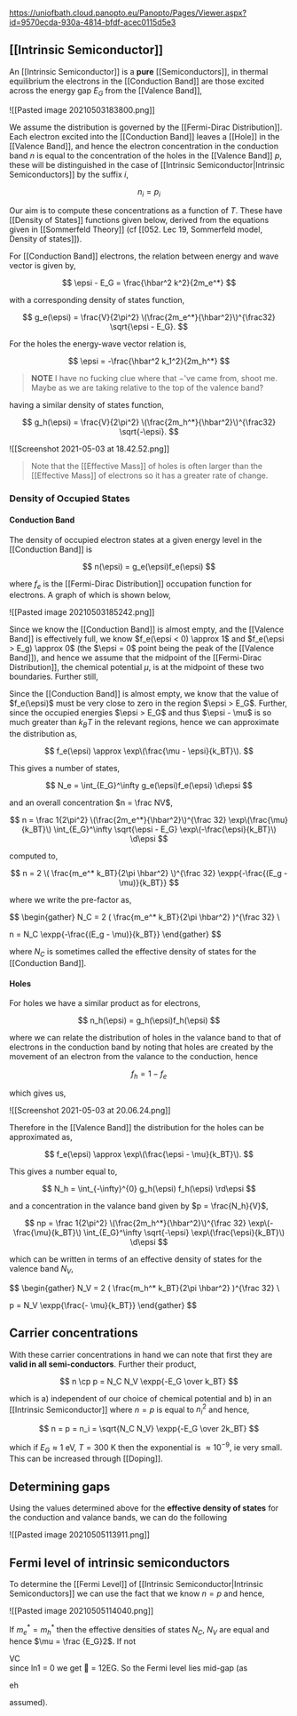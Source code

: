 https://uniofbath.cloud.panopto.eu/Panopto/Pages/Viewer.aspx?id=9570ecda-930a-4814-bfdf-acec0115d5e3

## [[Intrinsic Semiconductor]]

An [[Intrinsic Semiconductor]] is a **pure** [[Semiconductors]], in thermal equilibrium the electrons in the [[Conduction Band]] are those excited across the energy gap $E_G$ from the [[Valence Band]],

![[Pasted image 20210503183800.png]]

We assume the distribution is governed by the [[Fermi-Dirac Distribution]]. Each electron excited into the [[Conduction Band]] leaves a [[Hole]] in the [[Valence Band]], and hence the electron concentration in the conduction band $n$ is equal to the concentration of the holes in the [[Valence Band]] $p$, these will be distinguished in the case of [[Intrinsic Semiconductor|Intrinsic Semiconductors]] by the suffix $i$,

$$ n_i = p_i $$

Our aim is to compute these concentrations as a function of $T$. These have [[Density of States]] functions given below, derived from the equations given in [[Sommerfeld Theory]] (cf [[052. Lec 19, Sommerfeld model, Density of states]]).

For [[Conduction Band]] electrons, the relation between energy and wave vector is given by,

$$ \epsi - E_G = \frac{\hbar^2 k^2}{2m_e^*} $$

with a corresponding density of states function,

$$
g_e(\epsi) =
\frac{V}{2\pi^2}
\(\frac{2m_e^*}{\hbar^2}\)^{\frac32}
\sqrt{\epsi - E_G}.
$$

For the holes the energy-wave vector relation is,

$$
\epsi = -\frac{\hbar^2 k_1^2}{2m_h^*}
$$

> **NOTE** I have no fucking clue where that $-$'ve came from, shoot me. Maybe as we are taking relative to the top of the valence band?

having a similar density of states function,

$$
g_h(\epsi) =
\frac{V}{2\pi^2}
\(\frac{2m_h^*}{\hbar^2}\)^{\frac32}
\sqrt{-\epsi}.
$$

![[Screenshot 2021-05-03 at 18.42.52.png]]

> Note that the [[Effective Mass]] of holes is often larger than the [[Effective Mass]] of electrons so it has a greater rate of change.

### Density of Occupied States

#### Conduction Band

The density of occupied electron states at a given energy level in the [[Conduction Band]] is

$$ n(\epsi) = g_e(\epsi)f_e(\epsi) $$

where $f_e$ is the [[Fermi-Dirac Distribution]] occupation function for electrons. A graph of which is shown below,

![[Pasted image 20210503185242.png]]

Since we know the [[Conduction Band]] is almost empty, and the [[Valence Band]] is effectively full, we know $f_e(\epsi < 0) \approx 1$  and $f_e(\epsi > E_g) \approx 0$ (the $\epsi = 0$ point being the peak of the [[Valence Band]]), and hence we assume that the midpoint of the [[Fermi-Dirac Distribution]], the chemical potential $\mu$, is at the midpoint of these two boundaries. Further still, 

Since the [[Conduction Band]] is almost empty, we know that the value of $f_e(\epsi)$ must be very close to zero in the region $\epsi > E_G$. Further, since the occupied energies $\epsi > E_G$ and thus $\epsi - \mu$ is so much greater than $k_BT$ in the relevant regions, hence we can approximate the distribution as,

$$
f_e(\epsi) \approx \exp\(\frac{\mu - \epsi}{k_BT}\).
$$

This gives a number of states,

$$
N_e = \int_{E_G}^\infty g_e(\epsi)f_e(\epsi) \d\epsi
$$

and an overall concentration $n = \frac NV$,

$$
n =
\frac 1{2\pi^2}
\(\frac{2m_e^*}{\hbar^2}\)^{\frac 32}
\exp\(\frac{\mu}{k_BT}\)
\int_{E_G}^\infty
	\sqrt{\epsi - E_G} \exp\(-\frac{\epsi}{k_BT}\)
\d\epsi
$$

computed to,

$$
n = 2 \(
	\frac{m_e^* k_BT}{2\pi \hbar^2}
\)^{\frac 32}
\expp{-\frac{(E_g - \mu)}{k_BT}}
$$

where we write the pre-factor as,

$$
\begin{gather}
N_C = 2 \(
	\frac{m_e^* k_BT}{2\pi \hbar^2}
\)^{\frac 32} \\

n = N_C \expp{-\frac{(E_g - \mu)}{k_BT}}
\end{gather}
$$

where $N_C$ is sometimes called the effective density of states for the [[Conduction Band]].

#### Holes

For holes we have a similar product as for electrons,

$$ n_h(\epsi) = g_h(\epsi)f_h(\epsi) $$

where we can relate the distribution of holes in the valance band to that of electrons in the conduction band by noting that holes are created by the movement of an electron from the valance to the conduction, hence

$$ f_h = 1 - f_e$$

which gives us,

![[Screenshot 2021-05-03 at 20.06.24.png]]

Therefore in the [[Valence Band]] the distribution for the holes can be approximated as,

$$
f_e(\epsi) \approx \exp\(\frac{\epsi - \mu}{k_BT}\).
$$

This gives a number equal to,

$$
N_h = \int_{-\infty}^{0} g_h(\epsi) f_h(\epsi) \rd\epsi
$$

and a concentration in the valance band given by $p = \frac{N_h}{V}$,

$$
np =
\frac 1{2\pi^2}
\(\frac{2m_h^*}{\hbar^2}\)^{\frac 32}
\exp\(-\frac{\mu}{k_BT}\)
\int_{E_G}^\infty
	\sqrt{-\epsi} \exp\(\frac{\epsi}{k_BT}\)
\d\epsi
$$

which can be written in terms of an effective density of states for the valence band $N_V$,

$$
\begin{gather}
N_V = 2 \(
	\frac{m_h^* k_BT}{2\pi \hbar^2}
\)^{\frac 32} \\

p = N_V \expp{\frac{- \mu}{k_BT}}
\end{gather}
$$

## Carrier concentrations

With these carrier concentrations in hand we can note that first they are **valid in all semi-conductors**. Further their product,

$$
n \cp p = N_C N_V \expp{-E_G \over k_BT}
$$

which is a) independent of our choice of chemical potential and b) in an [[Intrinsic Semiconductor]] where $n = p$ is equal to $n_i^2$ and hence,

$$
n = p = n_i = \sqrt{N_C N_V} \expp{-E_G \over 2k_BT}
$$

which if $E_G \approx 1 ~\mathrm{eV}$, $T = 300~\mathrm{K}$ then the exponential is $\approx 10^{-9}$, ie very small. This can be increased through [[Doping]].

## Determining gaps

Using the values determined above for the **effective density of states** for the conduction and valance bands, we can do the following

![[Pasted image 20210505113911.png]]

## Fermi level of intrinsic semiconductors

To determine the [[Fermi Level]] of [[Intrinsic Semiconductor|Intrinsic Semiconductors]] we can use the fact that we know $n = p$ and hence,

![[Pasted image 20210505114040.png]]
 

If $m_e^* = m_h^*$ then the effective densities of states $N_C$, $N_V$ are equal and hence $\mu = \frac {E_G}2$. If not 

VC  
since ln1 = 0 we get 􏰛 \= 12EG. So the Fermi level lies mid-gap (as

eh

assumed).